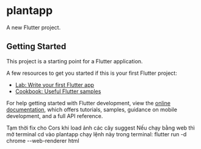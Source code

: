 # plantapp

A new Flutter project.

## Getting Started

This project is a starting point for a Flutter application.

A few resources to get you started if this is your first Flutter project:

- [Lab: Write your first Flutter app](https://docs.flutter.dev/get-started/codelab)
- [Cookbook: Useful Flutter samples](https://docs.flutter.dev/cookbook)

For help getting started with Flutter development, view the
[online documentation](https://docs.flutter.dev/), which offers tutorials,
samples, guidance on mobile development, and a full API reference.


Tạm thời fix cho Cors khi load ảnh các cây suggest 
Nếu chạy bằng web thì mở terminal 
    cd vào plantapp
    chạy lệnh này trong terminal: flutter run -d chrome --web-renderer html